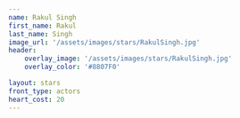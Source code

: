 ```yaml
---
name: Rakul Singh
first_name: Rakul  
last_name: Singh
image_url: '/assets/images/stars/RakulSingh.jpg'
header:
    overlay_image: '/assets/images/stars/RakulSingh.jpg'
    overlay_color: '#8807F0'

layout: stars
front_type: actors
heart_cost: 20
---
```

